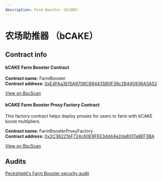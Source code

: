 ```yaml
---
description: Farm Booster (bCAKE)
---
```


# 农场助推器 （bCAKE）

## Contract info

#### **bCAKE Farm Booster Contract**

**Contract name:** FarmBooster\
**Contract address:** [0xE4FAa3Ef5A9708C894435B0F39c2B440936A3A52](https://bscscan.com/address/0xe4faa3ef5a9708c894435b0f39c2b440936a3a52)

[View on BscScan](https://bscscan.com/address/0xe4faa3ef5a9708c894435b0f39c2b440936a3a52)

#### **bCAKE Farm Booster Proxy Factory Contract**

This factory contract helps deploy proxies for users to farm with bCAKE boost multipliers.

**Contract name:** FarmBoosterProxyFactory\
**Contract address:** [0x2C36221bF724c60E9FEE3dd44e2da8017a8EF3BA](https://bscscan.com/address/0x2c36221bf724c60e9fee3dd44e2da8017a8ef3ba)

[View on BscScan](https://bscscan.com/address/0x2c36221bf724c60e9fee3dd44e2da8017a8ef3ba)

## Audits

[Peckshield's Farm Booster security audit](https://github.com/peckshield/publications/tree/master/audit\_reports/PeckShield-Audit-Report-PancakeSwap-FarmBooster-v1.0.pdf)
